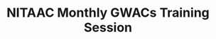 ---
title: "NITAAC Monthly GWACs Training Session"
organizer: "NITAAC"
url-link: "https://nitaac.nih.gov/form/free-training?source_entity_type=node&source_entity_id=167961"
description: "NITAAC three Best in Class (BIC) IT Government-Wide Acquisition Contracts (GWACs) (CIO-SP3, CIO-SP3 Small Business and CIO-CS) boast streamlined acquisition and fast ordering, a single login Electronic Government Ordering System (e-GOS) with built-in FAR guidance, and automated ordering. But that’s not all NITAAC offers. You’ll also find Assisted Acquisitions, free scope assessments and much more.
Please note the training session is for federal government agencies only. If you are not a federal government agency and would like to request a training session, please contact NITAAC Support for assistance.
Contracting Officers and Specialists, Chief Information Officers, IT program officials and anyone on your team who is involved in the IT procurement process can benefit from attending a NITAAC training session. All attendees will receive 2 Continuous Learning Points (CLP) for attending this training.
"
start-time: "2023-09-14T13:00:00-00:00"
end-time: "2023-09-14T15:00:00-00:00"
event-type: "Online"
gov-only: "true"
is-external: "true"
---